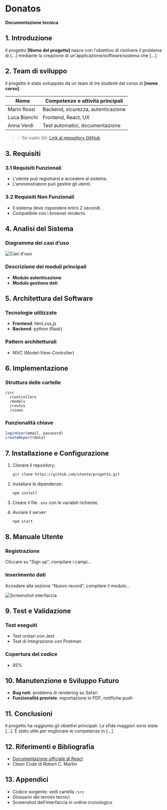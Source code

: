 # Donatos  
**Documentazione tecnica**

## 1. Introduzione  
Il progetto **[Nome del progetto]** nasce con l'obiettivo di risolvere il problema di [...] mediante la creazione di un'applicazione/software/sistema che [...].

## 2. Team di sviluppo  
Il progetto è stato sviluppato da un team di tre studenti del corso di **[nome corso]**:

| Nome         | Competenze e attività principali            |
|--------------|---------------------------------------------|
| Mario Rossi    | Backend, sicurezza, autenticazione          |
| Luca Bianchi | Frontend, React, UX                         |
| Anna Verdi   | Test automatici, documentazione             |

> 💡 Se usato Git: [Link al repository GitHub](https://github.com/utente/progetto)

## 3. Requisiti

### 3.1 Requisiti Funzionali 
- L’utente può registrarsi e accedere al sistema.
- L’amministratore può gestire gli utenti.

### 3.2 Requisiti Non Funzionali
- Il sistema deve rispondere entro 2 secondi.
- Compatibile con i browser moderni.

## 4. Analisi del Sistema  
### Diagramma dei casi d’uso     
![Casi d'uso](path/to/casoduso.png)

### Descrizione dei moduli principali
- **Modulo autenticazione**  
- **Modulo gestione dati**

## 5. Architettura del Software

### Tecnologie utilizzate
- **Frontend**:   html,css,js
- **Backend**: python (flask)

### Pattern architetturali
- MVC (Model-View-Controller)

## 6. Implementazione

### Struttura delle cartelle
```
/src
  /controllers
  /models
  /routes
  /views
```

### Funzionalità chiave
```js
loginUser(email, password)
createReport(data)
```

## 7. Installazione e Configurazione

1. Clonare il repository:  
   ```bash
   git clone https://github.com/utente/progetto.git
   ```

2. Installare le dipendenze:  
   ```bash
   npm install
   ```

3. Creare il file `.env` con le variabili richieste.

4. Avviare il server:  
   ```bash
   npm start
   ```

## 8. Manuale Utente

### Registrazione  
Cliccare su "Sign up", compilare i campi...

### Inserimento dati  
Accedere alla sezione "Nuovo record", compilare il modulo...

![Screenshot interfaccia](path/to/interfaccia.png)

## 9. Test e Validazione

### Test eseguiti
- Test unitari con Jest
- Test di integrazione con Postman

### Copertura del codice
- 85%

## 10. Manutenzione e Sviluppo Futuro

- **Bug noti**: problema di rendering su Safari  
- **Funzionalità previste**: esportazione in PDF, notifiche push

## 11. Conclusioni  
Il progetto ha raggiunto gli obiettivi principali. Le sfide maggiori sono state [...]. È stato utile per migliorare le competenze in [...].

## 12. Riferimenti e Bibliografia

- [Documentazione ufficiale di React](https://reactjs.org)
- *Clean Code* di Robert C. Martin

## 13. Appendici

- Codice sorgente: vedi cartella `/src`
- Glossario dei termini tecnici
- Screenshot dell’interfaccia in ordine cronologico
